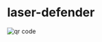 # laser-defender

<img src='https://chart.googleapis.com/chart?cht=qr&chl=https%3A%2F%2Fgithub.com%2Fcodeman27%2Flaser-defender%2Freleases%2Fdownload%2Fv3.0%2FLaserDefender.apk&chs=180x180&choe=UTF-8&chld=L|2' rel='nofollow' alt='qr code'><a href='http://www.qrcode-generator.de' border='0' style='cursor:default'  rel='nofollow'></a>
